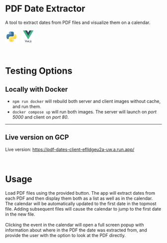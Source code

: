 # PDF Date Extractor

A tool to extract dates from PDF files and visualize them on a calendar.
<br /><br />
<img src="https://raw.githubusercontent.com/devicons/devicon/master/icons/python/python-original.svg" alt="python" width="40" height="40" style="margin-right: 10px" />
<img src="https://raw.githubusercontent.com/devicons/devicon/master/icons/vuejs/vuejs-original-wordmark.svg" alt="vuejs" width="40" height="40"/>

<br />

# Testing Options

## Locally with Docker

- `npm run docker` will rebuild both server and client images without cache, and run them.
- `docker compose up` will run both images.
  The server will launch on _port 5000_ and client on _port 80_.

<hr style=""/>

## Live version on GCP

Live version: https://pdf-dates-client-eflldgeu2a-uw.a.run.app/

<br />

# Usage

Load PDF files using the provided button. The app will extract dates from each PDF and then display them both as a list as well as in the calendar. The calendar will be automatically updated to the first date in the topmost file. Adding subsequent files will cause the calendar to jump to the first date in the new file.
<br />
<br />
Clicking the event in the calendar will open a full screen popup with information about where in the PDF the date was extracted from, and provide the user with the option to look at the PDF directly.
